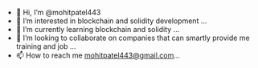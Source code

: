 - 👋 Hi, I’m @mohitpatel443
- 👀 I’m interested in blockchain and solidity development ...
- 🌱 I’m currently learning blockchain and solidity ...
- 💞️ I’m looking to collaborate on companies that can smartly provide me training and job ...
- 📫 How to reach me mohitpatel443@gmail.com...

<!---
mohitpatel443/mohitpatel443 is a ✨ special ✨ repository because its `README.md` (this file) appears on your GitHub profile.
You can click the Preview link to take a look at your changes.
--->
